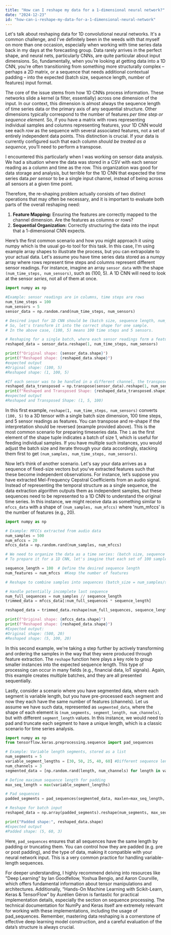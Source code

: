 ```yaml
---
title: "How can I reshape my data for a 1-dimensional neural network?"
date: "2024-12-23"
id: "how-can-i-reshape-my-data-for-a-1-dimensional-neural-network"
---
```


Let's talk about reshaping data for 1D convolutional neural networks. It's a common challenge, and I've definitely been in the weeds with that myself on more than one occasion, especially when working with time series data back in my days at the forecasting group. Data rarely arrives in the perfect shape, and neural nets, particularly CNNs, are quite particular about input dimensions. So, fundamentally, when you're looking at getting data into a 1D CNN, you're often transitioning from something more structurally complex – perhaps a 2D matrix, or a sequence that needs additional contextual padding – into the expected (batch size, sequence length, number of features) input format.

The core of the issue stems from how 1D CNNs process information. These networks slide a kernel (a filter, essentially) across one dimension of the input. In our context, this dimension is almost always the sequence length of time series data or the primary axis of any sequential structure. Other dimensions typically correspond to the number of features *per time step or sequence element.* So, if you have a matrix with rows representing individual samples and columns representing features, your 1D CNN would see each *row* as the sequence with several associated features, not a set of entirely independent data points. This distinction is crucial. If your data is currently configured such that each column *should be treated as a sequence*, you’ll need to perform a transpose.

I encountered this particularly when I was working on sensor data analysis. We had a situation where the data was stored in a CSV with each sensor reading as a column and time as the row. This organization was good for data storage and analysis, but terrible for the 1D CNN that expected the time series data *per sensor* to be a single input channel, instead of being across all sensors at a given time point.

Therefore, the re-shaping problem actually consists of two distinct operations that may often be necessary, and it is important to evaluate both parts of the overall reshaping need:

1.  **Feature Mapping:** Ensuring the features are correctly mapped to the channel dimension. Are the features as columns or rows?
2.  **Sequential Organization:** Correctly structuring the data into the input that a 1-dimensional CNN expects.

Here’s the first common scenario and how you might approach it using numpy which is the usual go-to tool for this task. In this case, I'm using example array shapes to illustrate the process, but you can extrapolate to your actual data.
Let's assume you have time series data stored as a numpy array where rows represent time steps and columns represent different sensor readings. For instance, imagine an array `sensor_data` with the shape `(num_time_steps, num_sensors)`, such as (100, 5).
A 1D CNN will need to look at the sensor *series*, not all of them at once.

```python
import numpy as np

#Example: sensor readings are in columns, time steps are rows
num_time_steps = 100
num_sensors = 5
sensor_data = np.random.rand(num_time_steps, num_sensors)

# Desired input for 1D CNN should be (batch size, sequence length, num_features)
# So, let's transform it into the correct shape for one sample.
# In the above case, (100, 5) means 100 time steps and 5 sensors.

# Reshaping for a single batch, where each sensor readings form a feature
reshaped_data = sensor_data.reshape(1, num_time_steps, num_sensors)

print(f"Original shape: {sensor_data.shape}")
print(f"Reshaped shape: {reshaped_data.shape}")
#expected output
#Original shape: (100, 5)
#Reshaped shape: (1, 100, 5)

#If each sensor was to be handled in a different channel, the transpose is key.
reshaped_data_transposed = np.transpose(sensor_data).reshape(1, num_sensors, num_time_steps)
print(f"Reshaped and Transposed Shape: {reshaped_data_transposed.shape}")
#expected output
#Reshaped and Transposed Shape: (1, 5, 100)

```
In this first example, `reshape(1, num_time_steps, num_sensors)` converts `(100, 5)` to a 3D tensor with a single batch size dimension, 100 time steps, and 5 sensor readings as features. You can transpose and re-shape if the interpretation should be reversed (example provided above). This is the most common scenario for preparing timeseries data. The `1` as the first element of the shape tuple indicates a batch of size 1, which is useful for feeding individual samples. If you have multiple such instances, you would adjust the batch size and iterate through your data accordingly, stacking them first to get `(num_samples, num_time_steps, num_sensors)`.

Now let’s think of another scenario. Let's say your data arrives as a sequence of fixed-size vectors but you've extracted features such that these become independent observations. For instance, let’s suppose you have extracted Mel-Frequency Cepstral Coefficients from an audio signal. Instead of representing the temporal structure as a single sequence, the data extraction algorithm outputs them as independent samples, but these sequences need to be represented to a 1D CNN to understand the original time series. In this instance, we might receive data as something similar to `mfccs_data` with a shape of `(num_samples, num_mfccs)` where 'num_mfccs' is the number of features (e.g., 20).

```python
import numpy as np

# Example: MFCCs extracted from audio data
num_samples = 500
num_mfccs = 20
mfccs_data = np.random.rand(num_samples, num_mfccs)

# We need to organize the data as a time series: (batch size, sequence length, num_features)
# To prepare it for a 1D CNN, let's imagine that each set of 100 samples forms a time series (it is likely padded with zeros if there was a shorter series length for the input).

sequence_length = 100  # Define the desired sequence length
num_features = num_mfccs  #Keep the number of features

# Reshape to combine samples into sequences (batch_size = num_samples/sequence_length)

# Handle potentially incomplete last sequence
num_full_sequences = num_samples // sequence_length
trimmed_data = mfccs_data[:num_full_sequences * sequence_length]

reshaped_data = trimmed_data.reshape(num_full_sequences, sequence_length, num_features)

print(f"Original shape: {mfccs_data.shape}")
print(f"Reshaped shape: {reshaped_data.shape}")
#Expected output:
#Original shape: (500, 20)
#Reshaped shape: (5, 100, 20)

```

In this second example, we're taking a step further by actively transforming and ordering the samples in the way that they were produced through feature extraction. The `reshape` function here plays a key role to group smaller instances into the expected sequence length. This type of processing can occur in many fields (e.g., financial data, IoT signals). Again, this example creates multiple batches, and they are all presented sequentially.

Lastly, consider a scenario where you have segmented data, where each segment is variable length, but you have pre-processed each segment and now they each have the same number of features (channels). Let us assume we have such data, represented as `segmented_data`, where the shape of each element is `(num_segments, segment_length, num_channels)`, but with different `segment_length` values. In this instance, we would need to pad and truncate each segment to have a unique length, which is a classic scenario for time series analysis.

```python
import numpy as np
from tensorflow.keras.preprocessing.sequence import pad_sequences

# Example: Variable length segments, stored as a list
num_segments = 5
variable_segment_lengths = [30, 50, 25, 40, 60] #Different sequence lengths for different segments
num_channels = 3
segmented_data = [np.random.rand(length, num_channels) for length in variable_segment_lengths]

# Define maximum sequence length for padding
max_seq_length = max(variable_segment_lengths)

# Pad sequences
padded_segments = pad_sequences(segmented_data, maxlen=max_seq_length, padding='post', dtype='float32')

# Reshape for batch input
reshaped_data = np.array(padded_segments).reshape(num_segments, max_seq_length, num_channels)

print("Padded shape:", reshaped_data.shape)
#Expected output
#Padded shape: (5, 60, 3)
```
Here, `pad_sequences` ensures that all sequences have the same length by padding or truncating them. You can control how they are padded (e.g. pre or post padding), and the type of data, making it compatible with your neural network input. This is a very common practice for handling variable-length sequences.

For deeper understanding, I highly recommend delving into resources like "Deep Learning" by Ian Goodfellow, Yoshua Bengio, and Aaron Courville, which offers fundamental information about tensor manipulations and architectures. Additionally, “Hands-On Machine Learning with Scikit-Learn, Keras & TensorFlow” by Aurélien Géron is fantastic for practical implementation details, especially the section on sequence processing. The technical documentation for NumPy and Keras itself are extremely relevant for working with these implementations, including the usage of pad_sequences. Remember, mastering data reshaping is a cornerstone of effective deep learning model construction, and a careful evaluation of the data’s structure is always crucial.
